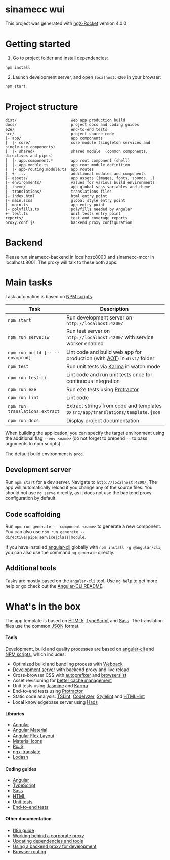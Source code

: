 # sinamecc wui

This project was generated with [ngX-Rocket](https://github.com/ngx-rocket/generator-ngx-rocket/)
version 4.0.0

# Getting started

1. Go to project folder and install dependencies:
 ```sh
 npm install
 ```

2. Launch development server, and open `localhost:4200` in your browser:
 ```sh
 npm start
 ```

# Project structure

```
dist/                        web app production build
docs/                        project docs and coding guides
e2e/                         end-to-end tests
src/                         project source code
|- app/                      app components
|  |- core/                  core module (singleton services and single-use components)
|  |- shared/                shared module  (common components, directives and pipes)
|  |- app.component.*        app root component (shell)
|  |- app.module.ts          app root module definition
|  |- app-routing.module.ts  app routes
|  +- ...                    additional modules and components
|- assets/                   app assets (images, fonts, sounds...)
|- environments/             values for various build environments
|- theme/                    app global scss variables and theme
|- translations/             translations files
|- index.html                html entry point
|- main.scss                 global style entry point
|- main.ts                   app entry point
|- polyfills.ts              polyfills needed by Angular
+- test.ts                   unit tests entry point
reports/                     test and coverage reports
proxy.conf.js                backend proxy configuration
```

# Backend

Please run sinamecc-backend in localhost:8000 and sinamecc-mccr in localhost:8001. The proxy
will talk to these both apps.

# Main tasks

Task automation is based on [NPM scripts](https://docs.npmjs.com/misc/scripts).

Task                            | Description
--------------------------------|--------------------------------------------------------------------------------------
`npm start`                     | Run development server on `http://localhost:4200/`
`npm run serve:sw`              | Run test server on `http://localhost:4200/` with service worker enabled
`npm run build [-- --env=prod]` | Lint code and build web app for production (with [AOT](https://angular.io/guide/aot-compiler)) in `dist/` folder
`npm test`                      | Run unit tests via [Karma](https://karma-runner.github.io) in watch mode
`npm run test:ci`               | Lint code and run unit tests once for continuous integration
`npm run e2e`                   | Run e2e tests using [Protractor](http://www.protractortest.org)
`npm run lint`                  | Lint code
`npm run translations:extract`  | Extract strings from code and templates to `src/app/translations/template.json`
`npm run docs`                  | Display project documentation

When building the application, you can specify the target environment using the additional flag `--env <name>` (do not
forget to prepend `--` to pass arguments to npm scripts).

The default build environment is `prod`.

## Development server

Run `npm start` for a dev server. Navigate to `http://localhost:4200/`. The app will automatically reload if you change
any of the source files.
You should not use `ng serve` directly, as it does not use the backend proxy configuration by default.

## Code scaffolding

Run `npm run generate -- component <name>` to generate a new component. You can also use
`npm run generate -- directive|pipe|service|class|module`.

If you have installed [angular-cli](https://github.com/angular/angular-cli) globally with `npm install -g @angular/cli`,
you can also use the command `ng generate` directly.

## Additional tools

Tasks are mostly based on the `angular-cli` tool. Use `ng help` to get more help or go check out the
[Angular-CLI README](https://github.com/angular/angular-cli).

# What's in the box

The app template is based on [HTML5](http://whatwg.org/html), [TypeScript](http://www.typescriptlang.org) and
[Sass](http://sass-lang.com). The translation files use the common [JSON](http://www.json.org) format.

#### Tools

Development, build and quality processes are based on [angular-cli](https://github.com/angular/angular-cli) and
[NPM scripts](https://docs.npmjs.com/misc/scripts), which includes:

- Optimized build and bundling process with [Webpack](https://webpack.github.io)
- [Development server](https://webpack.github.io/docs/webpack-dev-server.html) with backend proxy and live reload
- Cross-browser CSS with [autoprefixer](https://github.com/postcss/autoprefixer) and
  [browserslist](https://github.com/ai/browserslist)
- Asset revisioning for [better cache management](https://webpack.github.io/docs/long-term-caching.html)
- Unit tests using [Jasmine](http://jasmine.github.io) and [Karma](https://karma-runner.github.io)
- End-to-end tests using [Protractor](https://github.com/angular/protractor)
- Static code analysis: [TSLint](https://github.com/palantir/tslint), [Codelyzer](https://github.com/mgechev/codelyzer),
  [Stylelint](http://stylelint.io) and [HTMLHint](http://htmlhint.com/)
- Local knowledgebase server using [Hads](https://github.com/sinedied/hads)

#### Libraries

- [Angular](https://angular.io)
- [Angular Material](https://material.angular.io)
- [Angular Flex Layout](https://github.com/angular/flex-layout)
- [Material Icons](https://material.io/icons/)
- [RxJS](http://reactivex.io/rxjs)
- [ngx-translate](https://github.com/ngx-translate/core)
- [Lodash](https://lodash.com)

#### Coding guides

- [Angular](docs/coding-guides/angular.md)
- [TypeScript](docs/coding-guides/typescript.md)
- [Sass](docs/coding-guides/sass.md)
- [HTML](docs/coding-guides/html.md)
- [Unit tests](docs/coding-guides/unit-tests.md)
- [End-to-end tests](docs/coding-guides/e2e-tests.md)

#### Other documentation

- [I18n guide](docs/i18n.md)
- [Working behind a corporate proxy](docs/corporate-proxy.md)
- [Updating dependencies and tools](docs/updating.md)
- [Using a backend proxy for development](docs/backend-proxy.md)
- [Browser routing](docs/routing.md)
